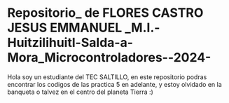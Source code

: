# Repositorio_ de FLORES CASTRO JESUS EMMANUEL _M.I.-Huitzilihuitl-Salda-a-Mora_Microcontroladores--2024-
Hola soy un estudiante del TEC SALTILLO, en este repositorio podras encontrar los codigos de las practica 5 en adelante, y estoy olvidado en la banqueta o talvez en el centro del planeta Tierra :)
